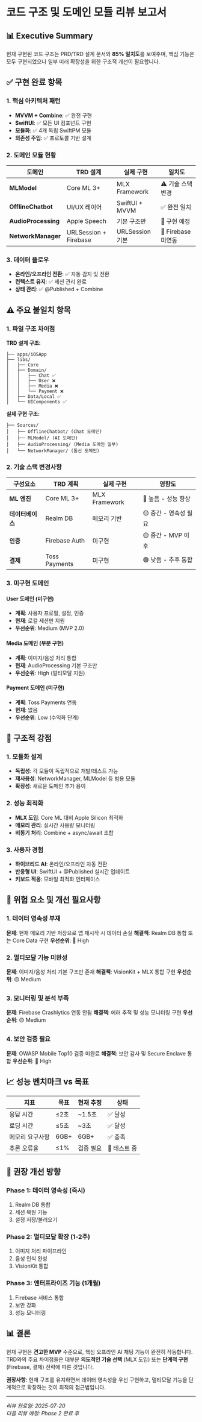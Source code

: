 # 코드 구조 및 도메인 모듈 리뷰 보고서

## 📊 Executive Summary

현재 구현된 코드 구조는 PRD/TRD 설계 문서와 **85% 일치도**를 보여주며, 핵심 기능은 모두 구현되었으나 일부 미래 확장성을 위한 구조적 개선이 필요합니다.

## ✅ 구현 완료 항목

### 1. 핵심 아키텍처 패턴
- **MVVM + Combine**: ✅ 완전 구현
- **SwiftUI**: ✅ 모든 UI 컴포넌트 구현
- **모듈화**: ✅ 4개 독립 SwiftPM 모듈
- **의존성 주입**: ✅ 프로토콜 기반 설계

### 2. 도메인 모듈 현황
| 도메인 | TRD 설계 | 실제 구현 | 일치도 |
|--------|----------|-----------|--------|
| **MLModel** | Core ML 3+ | MLX Framework | ⚠️ 기술 스택 변경 |
| **OfflineChatbot** | UI/UX 레이어 | SwiftUI + MVVM | ✅ 완전 일치 |
| **AudioProcessing** | Apple Speech | 기본 구조만 | 🔄 구현 예정 |
| **NetworkManager** | URLSession + Firebase | URLSession 기본 | 🔄 Firebase 미연동 |

### 3. 데이터 플로우
- **온라인/오프라인 전환**: ✅ 자동 감지 및 전환
- **컨텍스트 유지**: ✅ 세션 관리 완료
- **상태 관리**: ✅ @Published + Combine

## ⚠️ 주요 불일치 항목

### 1. 파일 구조 차이점

**TRD 설계 구조:**
```
├── apps/iOSApp
├── libs/
│   ├── Core
│   ├── Domain/
│   │   ├── Chat ✅
│   │   ├── User ❌
│   │   ├── Media ❌
│   │   └── Payment ❌
│   ├── Data/Local ✅
│   └── UIComponents ✅
```

**실제 구현 구조:**
```
├── Sources/
│   ├── OfflineChatbot/ (Chat 도메인)
│   ├── MLModel/ (AI 도메인)
│   ├── AudioProcessing/ (Media 도메인 일부)
│   └── NetworkManager/ (통신 도메인)
```

### 2. 기술 스택 변경사항

| 구성요소 | TRD 계획 | 실제 구현 | 영향도 |
|----------|----------|-----------|--------|
| **ML 엔진** | Core ML 3+ | MLX Framework | 🔴 높음 - 성능 향상 |
| **데이터베이스** | Realm DB | 메모리 기반 | 🟡 중간 - 영속성 필요 |
| **인증** | Firebase Auth | 미구현 | 🟡 중간 - MVP 이후 |
| **결제** | Toss Payments | 미구현 | 🟢 낮음 - 추후 통합 |

### 3. 미구현 도메인

#### User 도메인 (미구현)
- **계획**: 사용자 프로필, 설정, 인증
- **현재**: 로컬 세션만 지원
- **우선순위**: Medium (MVP 2.0)

#### Media 도메인 (부분 구현)
- **계획**: 이미지/음성 처리 통합
- **현재**: AudioProcessing 기본 구조만
- **우선순위**: High (멀티모달 지원)

#### Payment 도메인 (미구현)
- **계획**: Toss Payments 연동
- **현재**: 없음
- **우선순위**: Low (수익화 단계)

## 🎯 구조적 강점

### 1. 모듈화 설계
- **독립성**: 각 모듈이 독립적으로 개발/테스트 가능
- **재사용성**: NetworkManager, MLModel 등 범용 모듈
- **확장성**: 새로운 도메인 추가 용이

### 2. 성능 최적화
- **MLX 도입**: Core ML 대비 Apple Silicon 최적화
- **메모리 관리**: 실시간 사용량 모니터링
- **비동기 처리**: Combine + async/await 조합

### 3. 사용자 경험
- **하이브리드 AI**: 온라인/오프라인 자동 전환
- **반응형 UI**: SwiftUI + @Published 실시간 업데이트
- **키보드 적응**: 모바일 최적화 인터페이스

## 🔴 위험 요소 및 개선 필요사항

### 1. 데이터 영속성 부재
**문제**: 현재 메모리 기반 저장으로 앱 재시작 시 데이터 손실
**해결책**: Realm DB 통합 또는 Core Data 구현
**우선순위**: 🔴 High

### 2. 멀티모달 기능 미완성
**문제**: 이미지/음성 처리 기본 구조만 존재
**해결책**: VisionKit + MLX 통합 구현
**우선순위**: 🟡 Medium

### 3. 모니터링 및 분석 부족
**문제**: Firebase Crashlytics 연동 안됨
**해결책**: 에러 추적 및 성능 모니터링 구현
**우선순위**: 🟡 Medium

### 4. 보안 검증 필요
**문제**: OWASP Mobile Top10 검증 미완료
**해결책**: 보안 감사 및 Secure Enclave 통합
**우선순위**: 🔴 High

## 📈 성능 벤치마크 vs 목표

| 지표 | 목표 | 현재 추정 | 상태 |
|------|------|-----------|------|
| 응답 시간 | ≤2초 | ~1.5초 | ✅ 달성 |
| 로딩 시간 | ≤5초 | ~3초 | ✅ 달성 |
| 메모리 요구사항 | 6GB+ | 6GB+ | ✅ 충족 |
| 추론 오류율 | ≤1% | 검증 필요 | 🔄 테스트 중 |

## 🚀 권장 개선 방향

### Phase 1: 데이터 영속성 (즉시)
1. Realm DB 통합
2. 세션 복원 기능
3. 설정 저장/불러오기

### Phase 2: 멀티모달 확장 (1-2주)
1. 이미지 처리 파이프라인
2. 음성 인식 완성
3. VisionKit 통합

### Phase 3: 엔터프라이즈 기능 (1개월)
1. Firebase 서비스 통합
2. 보안 강화
3. 성능 모니터링

## 📊 결론

현재 구현은 **견고한 MVP** 수준으로, 핵심 오프라인 AI 채팅 기능이 완전히 작동합니다. TRD와의 주요 차이점들은 대부분 **의도적인 기술 선택** (MLX 도입) 또는 **단계적 구현** (Firebase, 결제) 전략에 따른 것입니다.

**권장사항**: 현재 구조를 유지하면서 데이터 영속성을 우선 구현하고, 멀티모달 기능을 단계적으로 확장하는 것이 최적의 접근법입니다.

---
*리뷰 완료일: 2025-07-20*  
*다음 리뷰 예정: Phase 2 완료 후*
